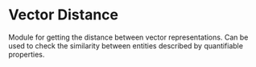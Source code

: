 # Vector Distance

Module for getting the distance between vector representations. Can be used to check the similarity between entities described by quantifiable properties.
